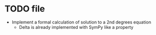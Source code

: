 # TODO file

- Implement a formal calculation of solution to a 2nd degrees equation
    - Delta is already implemented with SymPy like a property
